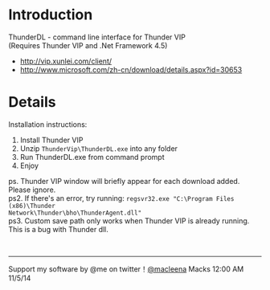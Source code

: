 # Introduction #

ThunderDL - command line interface for Thunder VIP<br>
(Requires Thunder VIP and .Net Framework 4.5)<br>
- <a href='http://vip.xunlei.com/client/'>http://vip.xunlei.com/client/</a><br>
- <a href='http://www.microsoft.com/zh-cn/download/details.aspx?id=30653'>http://www.microsoft.com/zh-cn/download/details.aspx?id=30653</a><br>

<h1>Details</h1>
Installation instructions:<br>
<ol><li>Install Thunder VIP<br>
</li><li>Unzip <code>ThunderVip\ThunderDL.exe</code> into any folder<br>
</li><li>Run ThunderDL.exe from command prompt<br>
</li><li>Enjoy</li></ol>

ps. Thunder VIP window will briefly appear for each download added. Please ignore.<br>
ps2. If there's an error, try running: <code>regsvr32.exe "C:\Program Files (x86)\Thunder Network\Thunder\bho\ThunderAgent.dll"</code><br>
ps3. Custom save path only works when Thunder VIP is already running. This is a bug with Thunder dll.<br>

<br>
<hr />
Support my software by @me on twitter！<a href='http://www.twitter.com/macsleena'>@macleena</a>
Macks 12:00 AM 11/5/14